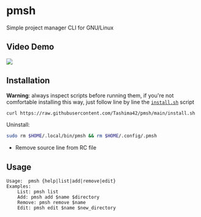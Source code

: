 # pmsh
Simple project manager CLI for GNU/Linux

## Video Demo
<a href="https://asciinema.org/a/lLn3ZdvvrCR6xtHaqscIvll3s" target="_blank">
  <img src="https://asciinema.org/a/lLn3ZdvvrCR6xtHaqscIvll3s.svg" />
</a>

## Installation
**Warning**: always inspect scripts before running them, if you're not comfortable installing this way, just follow line by line the [`install.sh`](https://github.com/Tashima42/pmsh/blob/main/install.sh) script
```bash
curl https://raw.githubusercontent.com/Tashima42/pmsh/main/install.sh | bash
```
Uninstall:
```bash
sudo rm $HOME/.local/bin/pmsh && rm $HOME/.config/.pmsh
```
* Remove source line from RC file

## Usage
```
Usage:  pmsh {help|list|add|remove|edit}
Examples:
    List: pmsh list
    Add: pmsh add $name $directory
    Remove: pmsh remove $name
    Edit: pmsh edit $name $new_directory
```
